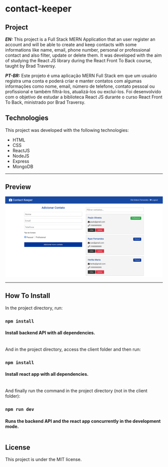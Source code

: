 # contact-keeper

## Project

***EN:*** This project is a Full Stack MERN Application that an user register an account and will be able to create and keep contacts  with some informations like name, email, phone number, personal or professional contact and also filter, update or delete them. It was developed with the aim of studying the React JS library during the React Front To Back course, taught by Brad Traversy.

***PT-BR:*** Este projeto é uma aplicação MERN Full Stack em que um usuário registra uma conta e poderá criar e manter contatos com algumas informações como nome, email, número de telefone, contato pessoal ou profissional e também filtrá-los, atualizá-los ou excluí-los. Foi desenvolvido com o objetivo de estudar a biblioteca React JS durante o curso React Front To Back, ministrado por Brad Traversy.

## Technologies

This project was developed with the following technologies:

- HTML
- CSS
- ReactJS
- NodeJS
- Express
- MongoDB
***

## Preview
![preview](preview.png)
***

## How To Install

In the project directory, run:

### `npm install`
#### Install backend API with all dependencies. <br /> <br />

And in the project directory, access the client folder and then run:

### `npm install`
#### Install react app with all dependencies. <br /> <br />


And finally run the command in the project directory (not in the client folder):

### `npm run dev`
#### Runs the backend API and the react app concurrently in the development mode. <br /> <br />


## License

This project is under the MIT license.

